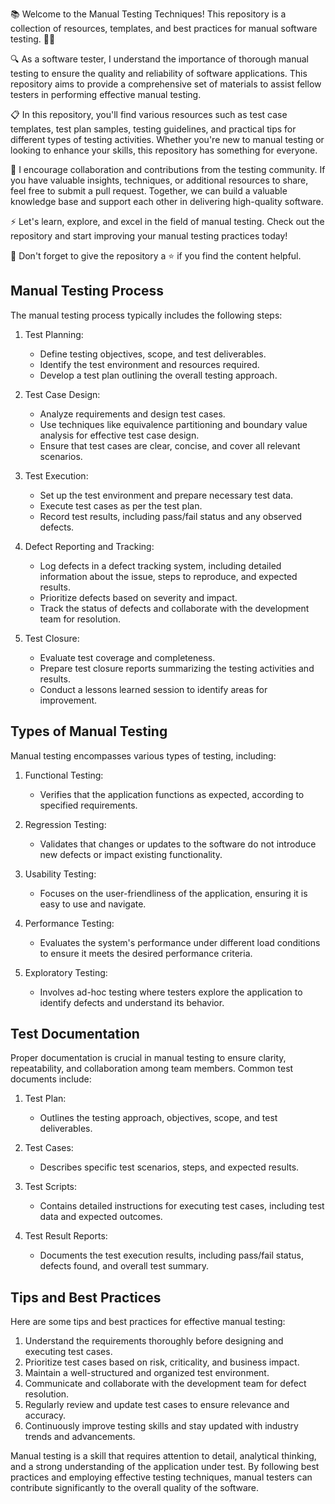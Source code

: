 📚 Welcome to the Manual Testing Techniques! This repository is a collection of resources, templates, and best practices for manual software testing. 🕵️‍♀️

🔍 As a software tester, I understand the importance of thorough manual testing to ensure the quality and reliability of software applications. This repository aims to provide a comprehensive set of materials to assist fellow testers in performing effective manual testing.

📋 In this repository, you'll find various resources such as test case templates, test plan samples, testing guidelines, and practical tips for different types of testing activities. Whether you're new to manual testing or looking to enhance your skills, this repository has something for everyone.

🤝 I encourage collaboration and contributions from the testing community. If you have valuable insights, techniques, or additional resources to share, feel free to submit a pull request. Together, we can build a valuable knowledge base and support each other in delivering high-quality software.

⚡️ Let's learn, explore, and excel in the field of manual testing. Check out the repository and start improving your manual testing practices today!

🌟 Don't forget to give the repository a ⭐️ if you find the content helpful. 

## Manual Testing Process

The manual testing process typically includes the following steps:

1. Test Planning:
   - Define testing objectives, scope, and test deliverables.
   - Identify the test environment and resources required.
   - Develop a test plan outlining the overall testing approach.

2. Test Case Design:
   - Analyze requirements and design test cases.
   - Use techniques like equivalence partitioning and boundary value analysis for effective test case design.
   - Ensure that test cases are clear, concise, and cover all relevant scenarios.

3. Test Execution:
   - Set up the test environment and prepare necessary test data.
   - Execute test cases as per the test plan.
   - Record test results, including pass/fail status and any observed defects.

4. Defect Reporting and Tracking:
   - Log defects in a defect tracking system, including detailed information about the issue, steps to reproduce, and expected results.
   - Prioritize defects based on severity and impact.
   - Track the status of defects and collaborate with the development team for resolution.

5. Test Closure:
   - Evaluate test coverage and completeness.
   - Prepare test closure reports summarizing the testing activities and results.
   - Conduct a lessons learned session to identify areas for improvement.

## Types of Manual Testing

Manual testing encompasses various types of testing, including:

1. Functional Testing:
   - Verifies that the application functions as expected, according to specified requirements.

2. Regression Testing:
   - Validates that changes or updates to the software do not introduce new defects or impact existing functionality.

3. Usability Testing:
   - Focuses on the user-friendliness of the application, ensuring it is easy to use and navigate.

4. Performance Testing:
   - Evaluates the system's performance under different load conditions to ensure it meets the desired performance criteria.

5. Exploratory Testing:
   - Involves ad-hoc testing where testers explore the application to identify defects and understand its behavior.

## Test Documentation

Proper documentation is crucial in manual testing to ensure clarity, repeatability, and collaboration among team members. Common test documents include:

1. Test Plan:
   - Outlines the testing approach, objectives, scope, and test deliverables.

2. Test Cases:
   - Describes specific test scenarios, steps, and expected results.

3. Test Scripts:
   - Contains detailed instructions for executing test cases, including test data and expected outcomes.

4. Test Result Reports:
   - Documents the test execution results, including pass/fail status, defects found, and overall test summary.

## Tips and Best Practices

Here are some tips and best practices for effective manual testing:

1. Understand the requirements thoroughly before designing and executing test cases.
2. Prioritize test cases based on risk, criticality, and business impact.
3. Maintain a well-structured and organized test environment.
4. Communicate and collaborate with the development team for defect resolution.
5. Regularly review and update test cases to ensure relevance and accuracy.
6. Continuously improve testing skills and stay updated with industry trends and advancements.

Manual testing is a skill that requires attention to detail, analytical thinking, and a strong understanding of the application under test. By following best practices and employing effective testing techniques, manual testers can contribute significantly to the overall quality of the software.

